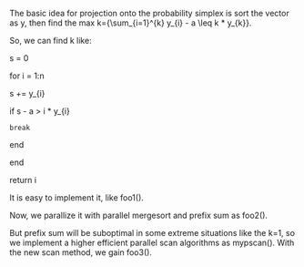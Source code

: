 The basic idea for projection onto the probability simplex is sort the vector as y, then find the max k={\sum_{i=1}^{k} y_{i} - a \leq k * y_{k}}.

So, we can find k like:

s = 0

for i = 1:n

  s += y_{i}
  
  if s - a > i * y_{i}
  
    break
    
  end
  
end

return i

It is easy to implement it, like foo1().

Now, we parallize it with parallel mergesort and prefix sum as foo2().

But prefix sum will be suboptimal in some extreme situations like the k=1, so we implement a higher efficient parallel scan algorithms as mypscan(). With the new scan method, we gain foo3().
